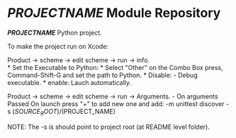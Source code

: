 ___PROJECTNAME___  Module Repository
=====================================

___PROJECTNAME___ Python project.

To make the project run on Xcode:

Product -> scheme -> edit scheme -> run -> info.  
	* Set the Executable to Python:
	* Select "Other" on the Combo Box  press, Command-Shift-G and set the path to Python. 
	* Disable: 
		- Debug executable. 
	* enable: 
		Lauch automatically. 
		
Product -> scheme -> edit scheme -> run -> Arguments. 
	- On arguments Passed On launch press "+" to add new one and add: 
	-m unittest discover -s $(SOURCE_ROOT)/$(PROJECT_NAME) 
	
NOTE: 
The -s is should point to project root (at README level folder). 
